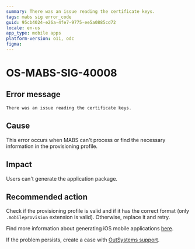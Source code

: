 ```yaml
---
summary: There was an issue reading the certificate keys.
tags: mabs sig error_code
guid: 95cb4024-e26a-4fe7-9775-ee5a0885cd72
locale: en-us
app_type: mobile apps
platform-version: o11, odc
figma:
---
```


# OS-MABS-SIG-40008

## Error message

`There was an issue reading the certificate keys.`

## Cause

This error occurs when MABS can't process or find the necessary information in the provisioning profile.

## Impact

Users can't generate the application package.

## Recommended action

Check if the provisioning profile is valid and if it has the correct format (only `.mobileprovision` extension is valid). Otherwise, replace it and retry.

Find more information about generating iOS mobile applications [here](https://success.outsystems.com/Documentation/11/Delivering_Mobile_Apps/Generate_and_Distribute_Your_Mobile_App/Generate_and_Publish_Your_Mobile_App_to_the_Mobile_App_Stores/Publish_Your_Mobile_iOS_Application_to_the_Apple_App_Store).

If the problem persists, create a case with [OutSystems support](https://www.outsystems.com/support/portal/open-support-case?ErrorCode=OS-MABS-SIG-40008).
